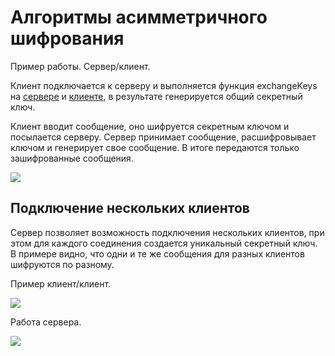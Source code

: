 # Алгоритмы асимметричного шифрования

Пример работы. Сервер/клиент. 

Клиент подключается к серверу и выполняется функция exchangeKeys на [сервере](./dh_server.py#L39-L48) и [клиенте](./dh_client.py#L29-L36),
в результате генерируется общий секретный ключ.

Клиент вводит сообщение, оно шифруется секретным ключом и посылается серверу. 
Сервер принимает сообщение, расшифровывает ключом и генерирует свое сообщение.
В итоге передаются только зашифрованные сообщения.

![](./Example/encryptConnection.png)

## Подключение нескольких клиентов

Сервер позволяет возможность подключения нескольких клиентов, при этом для каждого соединения создается уникальный секретный ключ. В примере видно, что одни и те же сообщения для разных клиентов шифруются по разному. 

Пример клиент/клиент.

![](./Example/clientsConnection.png)


Работа сервера.

![](./Example/server.png)